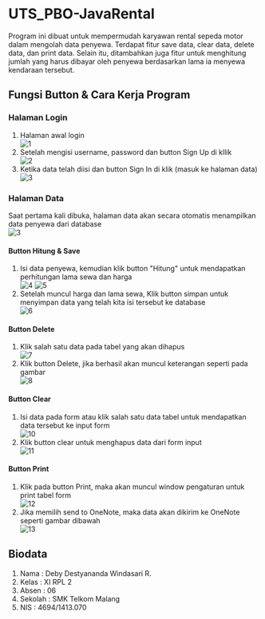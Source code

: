 # UTS_PBO-JavaRental

Program ini dibuat untuk mempermudah karyawan rental sepeda motor dalam mengolah data penyewa. 
Terdapat fitur save data, clear data, delete data, dan print data. 
Selain itu, ditambahkan juga fitur untuk menghitung jumlah yang harus dibayar oleh penyewa berdasarkan lama ia menyewa kendaraan tersebut.

## Fungsi Button & Cara Kerja Program

### Halaman Login

1. Halaman awal login <br>
![1](https://cloud.githubusercontent.com/assets/22131289/23995875/1008855a-0a7e-11e7-9d17-ee27d0659013.JPG)
2. Setelah mengisi username, password dan button Sign Up di kllik <br>
![2](https://cloud.githubusercontent.com/assets/22131289/23995874/1006005a-0a7e-11e7-936c-b414508c2b7d.JPG)
3. Ketika data telah diisi dan button Sign In di klik (masuk ke halaman data) <br>
![3](https://cloud.githubusercontent.com/assets/22131289/23995876/100c9ff0-0a7e-11e7-8054-6234b83b6474.JPG)

### Halaman Data

Saat pertama kali dibuka, halaman data akan secara otomatis menampilkan data penyewa dari database <br>
![3](https://cloud.githubusercontent.com/assets/22131289/23996086/ca9be48e-0a7e-11e7-8b6a-b0139d03a294.JPG)

#### Button Hitung & Save

1. Isi data penyewa, kemudian klik button "Hitung" untuk mendapatkan perhitungan lama sewa dan harga <br>
![4](https://cloud.githubusercontent.com/assets/22131289/23996088/ca9e426a-0a7e-11e7-8ffb-723ff905d34a.JPG)
![5](https://cloud.githubusercontent.com/assets/22131289/23996087/ca9d37da-0a7e-11e7-83c4-bc5baafceec9.JPG)
2. Setelah muncul harga dan lama sewa, Klik button simpan untuk menyimpan data yang telah kita isi tersebut ke database <br>
![6](https://cloud.githubusercontent.com/assets/22131289/23996300/79c5deec-0a7f-11e7-9a68-61ed89319d60.JPG)

#### Button Delete 
1. Klik salah satu data pada tabel yang akan dihapus<br>
![7](https://cloud.githubusercontent.com/assets/22131289/23996593/85f536e4-0a80-11e7-948c-b7158bc6a05c.JPG)
2. Klik button Delete, jika berhasil akan muncul keterangan seperti pada gambar<br>
![8](https://cloud.githubusercontent.com/assets/22131289/23996299/79c452f2-0a7f-11e7-8c75-5bd8420a45b5.JPG)

#### Button Clear
 1. Isi data pada form atau klik salah satu data tabel untuk mendapatkan data tersebut ke input form<br>
 ![10](https://cloud.githubusercontent.com/assets/22131289/23996411/d1f0cdd4-0a7f-11e7-9d43-eba664632ed1.JPG)
 2. Klik button clear untuk menghapus data dari form input<br>
 ![11](https://cloud.githubusercontent.com/assets/22131289/23996413/d26545b0-0a7f-11e7-82a4-4c75dbbfaa03.JPG)

#### Button Print
 1. Klik pada button Print, maka akan muncul window pengaturan untuk print tabel form<br>
 ![12](https://cloud.githubusercontent.com/assets/22131289/23996452/006cefe4-0a80-11e7-993f-f0ffde6ee63e.JPG)
 2. Jika memilih send to OneNote, maka data akan dikirim ke OneNote seperti gambar dibawah <br>
 ![13](https://cloud.githubusercontent.com/assets/22131289/23996523/440ce240-0a80-11e7-9045-251ef56b7e50.JPG)

## Biodata

1. Nama     : Deby Destyananda Windasari R.
2. Kelas    : XI RPL 2
3. Absen    : 06
4. Sekolah  : SMK Telkom Malang
5. NIS      : 4694/1413.070
